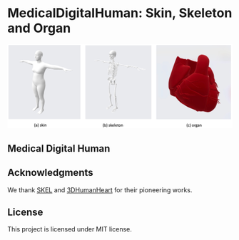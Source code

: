 # MedicalDigitalHuman: Skin, Skeleton and Organ
<img src="assets/teaser1.jpg" alt="skin_skeleton_organ" style="width: 800px;" />

## Medical Digital Human


## Acknowledgments
We thank [SKEL](https://github.com/MarilynKeller/SKEL) and [3DHumanHeart](https://github.com/simonreisinger/Interactive-3D-Human-Heart-Visualization) for their pioneering works.


## License
This project is licensed under MIT license.
